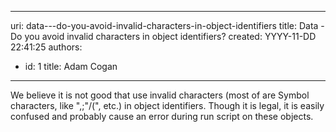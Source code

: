 

---
uri: data---do-you-avoid-invalid-characters-in-object-identifiers
title: Data - Do you avoid invalid characters in object identifiers?
created: YYYY-11-DD 22:41:25
authors:
  - id: 1
    title: Adam Cogan
---




<span class='intro'> <p class="ssw15-rteElement-P">​We believe it is not good that use invalid characters (most of are Symbol characters, like&#160;&quot;,;&quot;\/(&quot;, etc.) in object identifiers. Though it is legal, it is easily confused and probably cause an error during run script on these objects.​<br></p> </span>




